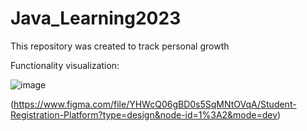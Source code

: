 # Java_Learning2023
This repository was created to track personal growth

Functionality visualization:

![image](https://github.com/DmytroBaryshniuk/Java_Learning2023/assets/59570580/73c0365a-229c-4ae6-a5ac-0d8f89f37ed8)

(https://www.figma.com/file/YHWcQ06gBD0s5SqMNtOVqA/Student-Registration-Platform?type=design&node-id=1%3A2&mode=dev)

